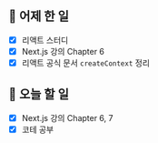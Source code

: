 ## 🐣 어제 한 일

- [x] 리액트 스터디
- [x] Next.js 강의 Chapter 6
- [x] 리액트 공식 문서 `createContext` 정리

## 🐤 오늘 할 일

- [x] Next.js 강의 Chapter 6, 7
- [x] 코테 공부

